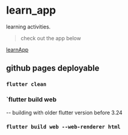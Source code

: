 # learn_app

learning activities.

> check out the app below

[learnApp](https://nitinnaikwadi1.github.io/learnhere)


## github pages deployable

### `flutter clean`
### `flutter build web

-- building with older flutter version before 3.24
### `flutter build web --web-renderer html`